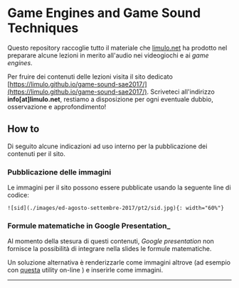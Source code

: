 # Game Engines and Game Sound Techniques

Questo repository raccoglie tutto il materiale che [limulo.net](http://limulo.net) ha prodotto nel preparare alcune lezioni in merito all'audio nei videogiochi e ai _game engines_.


Per fruire dei contenuti delle lezioni visita il sito dedicato [https://limulo.github.io/game-sound-sae2017/](https://limulo.github.io/game-sound-sae2017/).
Scriveteci all'indirizzo **info[at]limulo.net**, restiamo a disposizione per ogni eventuale dubbio, osservazione e approfondimento!

## How to

Di seguito alcune indicazioni ad uso interno per la pubblicazione dei contenuti per il sito.

### Pubblicazione delle immagini

Le immagini per il sito possono essere pubblicate usando la seguente line di codice:
```
![sid](./images/ed-agosto-settembre-2017/pt2/sid.jpg){: width="60%"}
```

### Formule matematiche in Google Presentation_

Al momento della stesura di questi contenuti, _Google presentation_ non fornisce la possibilità di integrare nella slides le formule matematiche.

Un soluzione alternativa è renderizzarle come immagini altrove (ad esempio con [questa](http://www.codecogs.com/latex/eqneditor.php) utility on-line ) e inserirle come immagini.


---
